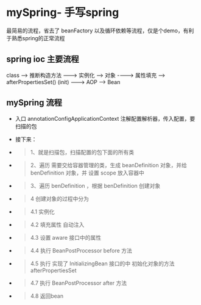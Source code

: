 # mySpring- 手写spring
最简易的流程，省去了 beanFactory 以及循环依赖等流程，仅是个demo，有利于熟悉spring的正常流程

## spring ioc 主要流程
class --> 推断构造方法  ---> 实例化 --> 对象 ----> 属性填充 --> afterPropertiesSet() (init)  --->  AOP --> Bean

## mySpring 流程
* 入口 annotationConfigApplicationContext 注解配置解析器，传入配置，要扫描的包
* 接下来： 
* > 1、就是扫描包，扫描配置的包下面的所有类
* > 2、遍历 需要交给容器管理的类，生成 beanDefinition 对象，并给benDefinition 对象，并 设置 scope 放入容器中
* > 3、遍历 benDefinition ，根据  benDefinition 创建对象
* > 4 创建对象的过程中分为
* > 4.1 实例化
* > 4.2 填充属性 自动注入
* > 4.3 设置 aware 接口中的属性
* > 4.4 执行 BeanPostProcessor before 方法
* > 4.5 执行 实现了 InitializingBean 接口的中 初始化对象的方法 afterPropertiesSet
* > 4.7 执行 BeanPostProcessor after 方法
  
* > 4.8 返回bean



